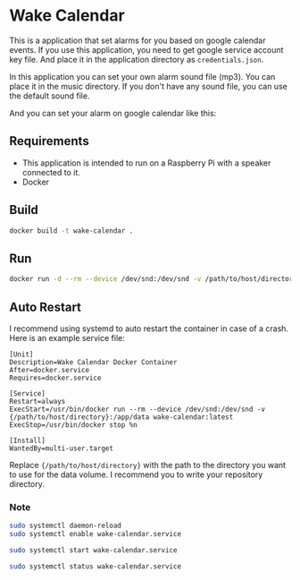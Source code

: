 # Wake Calendar

This is a application that set alarms for you based on google calendar events.
If you use this application, you need to get google service account key file. And place it in the application directory as `credentials.json`.

In this application you can set your own alarm sound file (mp3). You can place it in the music directory.
If you don't have any sound file, you can use the default sound file.

And you can set your alarm on google calendar like this:

## Requirements

- This application is intended to run on a Raspberry Pi with a speaker connected to it.
- Docker

## Build

```bash
docker build -t wake-calendar .
```

## Run

```bash
docker run -d --rm --device /dev/snd:/dev/snd -v /path/to/host/directory:/app/data wake-calendar:latest
```

## Auto Restart

I recommend using systemd to auto restart the container in case of a crash. Here is an example service file:

```service
[Unit]
Description=Wake Calendar Docker Container
After=docker.service
Requires=docker.service

[Service]
Restart=always
ExecStart=/usr/bin/docker run --rm --device /dev/snd:/dev/snd -v {/path/to/host/directory}:/app/data wake-calendar:latest
ExecStop=/usr/bin/docker stop %n

[Install]
WantedBy=multi-user.target
```

Replace `{/path/to/host/directory}` with the path to the directory you want to use for the data volume.
I recommend you to write your repository directory.

### Note

```bash
sudo systemctl daemon-reload
sudo systemctl enable wake-calendar.service

sudo systemctl start wake-calendar.service

sudo systemctl status wake-calendar.service
```
